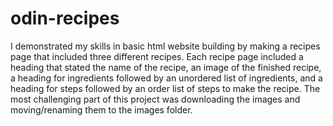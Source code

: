 # odin-recipes
I demonstrated my skills in basic html website building by making a recipes page that included three different recipes. Each recipe page included a heading that stated the name of the recipe, an image of the finished recipe, a heading for ingredients followed by an unordered list of ingredients, and a heading for steps followed by an order list of steps to make the recipe. The most challenging part of this project was downloading the images and moving/renaming them to the images folder.
